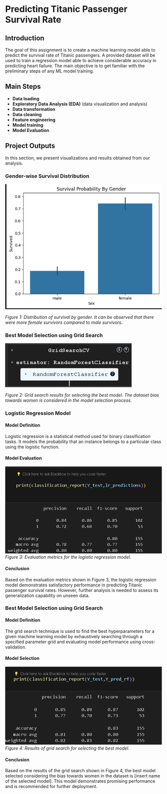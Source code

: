 # Predicting Titanic Passenger Survival Rate

## Introduction
The goal of this assignment is to create a machine learning model able to predict the survival rate of Titanic passengers. A provided dataset will be used to train a regression model able to achieve considerable accuracy in predicting heart failure. The main objective is to get familiar with the preliminary steps of any ML model training.

## Main Steps
- **Data loading**
- **Exploratory Data Analysis (EDA)** (data visualization and analysis)
- **Data transformation**
- **Data cleaning**
- **Feature engineering**
- **Model training**
- **Model Evaluation**

## Project Outputs

In this section, we present visualizations and results obtained from our analysis.

### Gender-wise Survival Distribution

![Gender-wise Survival Distribution](https://github.com/RC2303/MachineLeaning/blob/main/Images/1.png)

*Figure 1: Distribution of survival by gender. It can be observed that there were more female survivors compared to male survivors.*

### Best Model Selection using Grid Search

![Best Model Selection using Grid Search](https://github.com/RC2303/MachineLeaning/blob/main/Images/2.png)

*Figure 2: Grid search results for selecting the best model. The dataset bias towards women is considered in the model selection process.*

### Logistic Regression Model

#### Model Definition
Logistic regression is a statistical method used for binary classification tasks. It models the probability that an instance belongs to a particular class using the logistic function.

#### Model Evaluation
![Logistic Regression Model Evaluation](https://github.com/RC2303/MachineLeaning/blob/main/Images/3.png)
*Figure 3: Evaluation metrics for the logistic regression model.*

#### Conclusion
Based on the evaluation metrics shown in Figure 3, the logistic regression model demonstrates satisfactory performance in predicting Titanic passenger survival rates. However, further analysis is needed to assess its generalization capability on unseen data.

### Best Model Selection using Grid Search

#### Model Definition
The grid search technique is used to find the best hyperparameters for a given machine learning model by exhaustively searching through a specified parameter grid and evaluating model performance using cross-validation.

#### Model Selection
![Best Model Selection using Grid Search](https://github.com/RC2303/MachineLeaning/blob/main/Images/4.png)
*Figure 4: Results of grid search for selecting the best model.*

#### Conclusion
Based on the results of the grid search shown in Figure 4, the best model selected considering the bias towards women in the dataset is [insert name of the selected model]. This model demonstrates promising performance and is recommended for further deployment.
